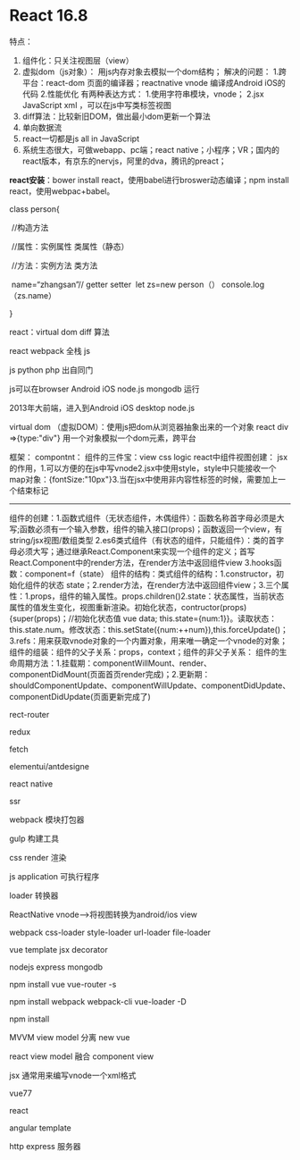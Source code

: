 # React 16.8

特点：

1. 组件化：只关注视图层（view）
2. 虚拟dom（js对象）：
   用js内存对象去模拟一个dom结构；
   解决的问题：
      1.跨平台：react-dom 页面的编译器；reactnative vnode 编译成Android iOS的代码
      2.性能优化
   有两种表达方式：
      1.使用字符串模块，vnode；
      2.jsx JavaScript xml ，可以在js中写类标签视图
3. diff算法：比较新旧DOM，做出最小dom更新一个算法
4. 单向数据流
5. react一切都是js all in JavaScript
6. 系统生态很大，可做webapp、pc端；react native；小程序；VR；国内的react版本，有京东的nervjs，阿里的dva，腾讯的preact；

**react安装**：bower install react，使用babel进行broswer动态编译；npm install react，使用webpac+babel。

class person{

​	//构造方法

​	//属性：实例属性   类属性（静态）

​	//方法：实例方法   类方法

​	name=“zhangsan”// getter setter
​		let zs=new person（）
​		console.log（zs.name）

}

react：virtual dom	diff 算法

react webpack 全栈 js

js python php 出自同门

js可以在browser Android iOS node.js mongodb 运行

2013年大前端，进入到Android iOS desktop node.js

virtual dom （虚拟DOM）：使用js把dom从浏览器抽象出来的一个对象
	react div =>{type:"div"}
	用一个对象模拟一个dom元素，跨平台

框架：
	compontnt：
		组件的三件宝：view css logic
		react中组件视图创建：
			jsx的作用，1.可以方便的在js中写vnode2.jsx中使用style，style中只能接收一个map对象：{fontSize:"10px"}3.当在jsx中使用非内容性标签的时候，需要加上一个结束标记<hr/>
		组件的创建：1.函数式组件（无状态组件，木偶组件）：函数名称首字母必须是大写;函数必须有一个输入参数，组件的输入接口(props)；函数返回一个view，有string/jsx视图/数组类型
2.es6类式组件（有状态的组件，只能组件）：类的首字母必须大写；通过继承React.Component来实现一个组件的定义；首写React.Component中的render方法，在render方法中返回组件view
3.hooks函数：component=f（state）
		组件的结构：类式组件的结构：1.constructor，初始化组件的状态 state；2.render方法，在render方法中返回组件view；3.三个属性：1.props，组件的输入属性。props.children()2.state：状态属性，当前状态属性的值发生变化，视图重新渲染。初始化状态，contructor(props){super(props)；//初始化状态值 vue data; this.state={num:1}}。读取状态：this.state.num。修改状态：this.setState({num:++num}),this.forceUpdate()；3.refs：用来获取vnode对象的一个内置对象，用来唯一确定一个vnode的对象；
		组件的组装：组件的父子关系：props，context；组件的非父子关系：
		组件的生命周期方法：1.挂载期：componentWillMount、render、componentDidMount(页面首页render完成)；2.更新期：shouldComponentUpdate、componentWillUpdate、componentDidUpdate、componentDidUpdate(页面更新完成了)

rect-router

redux

fetch

elementui/antdesigne

react native

ssr

webpack 模块打包器

gulp 构建工具

css render 渲染

js application 可执行程序

loader 转换器

ReactNative    vnode-->将视图转换为android/ios view

webpack
	css-loader style-loader url-loader file-loader

vue
	template
	jsx
	decorator

nodejs express mongodb

npm install vue vue-router -s

npm install webpack webpack-cli vue-loader -D



npm install 

MVVM view model 分离
	new vue

react view model 融合
	component view

jsx 通常用来编写vnode一个xml格式

vue77

react

angular template

http express  服务器